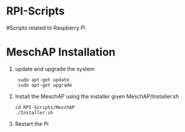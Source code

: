 # RPI-Scripts

#Scripts related to Raspberry Pi


# MeschAP Installation
  1. update and upgrade the system
     ```
      sudo apt-get update
      sudo apt-get upgrade
     ```
  2. Install the MeschAP using the installer given MeschAP/Installer.sh
      ```
      cd RPI-Scripts/MeschAP
      ./Installer.sh
      ```
  3. Restart the Pi
